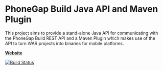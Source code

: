 # PhoneGap Build Java API and Maven Plugin

This project aims to provide a stand-alone Java API for communicating with the PhoneGap Build REST API and a Maven Plugin which makes use of the API to turn WAR projects into binaries for mobile platforms.

**<a href="http://chrisprice.github.com/phonegap-build/">Website</a>**

[![Build Status](https://buildhive.cloudbees.com/job/chrisprice/job/phonegap-build/badge/icon)](https://buildhive.cloudbees.com/job/chrisprice/job/phonegap-build/)